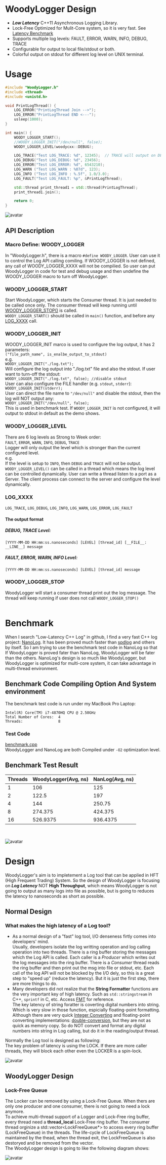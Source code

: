 WoodyLogger Design
===========================
* ***Low Latency*** C++11 Asynchronous Logging Library.
* Lock-Free Optimized for Mulit-Core system, so it is very fast. See [Latency Benchmark](#Benchmark)
* Supports multiple log levels: FAULT, ERROR, WARN, INFO, DEBUG, TRACE
* Configurable for output to local file/stdout or both.
* Colorful output on stdout for different log level on UNIX terminal.

# Usage
``` cpp
#include "WoodyLogger.h"
#include <thread>
#include <unistd.h>

void PrintLogThread() {
    LOG_ERROR("PrintLogThread Join -->");
    LOG_ERROR("PrintLogThread END <---");
    usleep(1000);
}

int main() {
    WOODY_LOGGER_START();
    //WOODY_LOGGER_INIT("/dev/null", false);
    WOODY_LOGGER_LEVEL(woodycxx::DEBUG);

    LOG_TRACE("Test LOG_TRACE: %d", 12345);  // TRACE will output on DEBUG level
    LOG_DEBUG("Test LOG_DEBUG: %d", 23456);
    LOG_ERROR("Test LOG_ERROR: %d", 6543210);
    LOG_WARN ("Test LOG_WARN : %07d", 123);
    LOG_INFO ("Test LOG_INFO : %.5f", 1.0/3.0);
    LOG_FAULT("Test LOG_FAULT: %p", &PrintLogThread);

    std::thread print_thread1 = std::thread(PrintLogThread);
    print_thread1.join();

    return 0;
}
```
![avatar](doc/DemoOutput.png)

## API Description

### Macro Define: WOODY_LOGGER
In "WoodyLogger.h", there is a macro `#define WOODY_LOGGER`. User can use it to control the Log API calling comiling. If WOODY_LOGGER is not defined, any call of WOODY_LOGGER_XXXX will not be compilied. So user can put WoodyLogger in code for test and debug usage and then undefine the WOODY_LOGGER macro to turn off WoodyLogger.</br>

### WOODY_LOGGER_START
Start WoodyLogger, which starts the Consumer thread. It is just needed to be called once only. The consumer thread will keep running until [WOODY_LOGGER_STOP()](#WOODY_LOGGER_STOP) is called.</br>
`WOODY_LOGGER_START()` should be called in `main()` function, and before any [LOG_XXXX](#LOG_XXXX) call.</br>

### WOODY_LOGGER_INIT
WOODY_LOGGER_INIT marco is used to configure the log output, it has 2 parameters:</br>
`("file_path_name", is_enalbe_output_to_stdout)`</br>
e.g.</br>
`WOODY_LOGGER_INIT("./log.txt");`</br>
Will configure the log output into "./log.txt" file and also the stdout. If user want to turn-off the stdout:</br>
`WOODY_LOGGER_INIT("./log.txt", false); //disable stdout`</br>
User can also configure the FILE handler (e.g. `stdout`, `stderr`):</br>
`WOODY_LOGGER_INIT(stderr);`</br>
User can direct the file name to `"/dev/null"` and disable the stdout, then the log will NOT output any:</br>
`WOODY_LOGGER_INIT("/dev/null", false);`</br>
This is used in benchmark test. If `WOODY_LOGGER_INIT` is not configured, it will output to stdout in default as the demo shows.</br>


### WOODY_LOGGER_LEVEL
There are 6 log levels as Strong to Week order:</br>
`FAULT`, `ERROR`, `WARN`, `INFO`, `DEBUG`, `TRACE`</br>
Logger will only output the level which is stronger than the current configured level.</br>
e.g.</br>
If the level is setup to `INFO`, then `DEBUG` and `TRACE` will not be output.</br>
`WOODY_LOGGER_LEVEL()` can be called in a thread which means the log level can be controlled dynamically. User can write a thread listen to a port as a Server. The client process can connect to the server and configure the level dynamically.</br>

### LOG_XXXX
`LOG_TRACE`, `LOG_DEBUG`, `LOG_INFO`, `LOG_WARN`, `LOG_ERROR`, `LOG_FAULT`</br>

#### The output format

##### DEBUG, TRACE Level:

```[YYYY-MM-DD HH:mm:ss.nanoseconds] [LEVEL] [thread_id] [__FILE__: __LINE__] message```</br>

##### FAULT, ERROR, WARN, INFO Level:

```[YYYY-MM-DD HH:mm:ss.nanoseconds] [LEVEL] [thread_id] message```</br>

### WOODY_LOGGER_STOP
WoodyLogger will start a consumer thread print out the log message. The thread will keep running if user does not call `WOODY_LOGGER_STOP()`</br>
</br>


# Benchmark
When I search "Low-Latency C++ Log" in github, I find a very fast C++ log project: [NanoLog](https://github.com/Iyengar111/NanoLog). It has been proved much faster than [spdlog](https://github.com/gabime/spdlog) and others by itself. So I am trying to use the benchmark test code in NanoLog so that If WoodyLogger is proved fater than NanoLog, WoodyLogger will be fater than the others. NanoLog's design is so much like WoodyLogger, but WoodyLogger is optimized for multi-core system, it can take advantage in multi-thread environment.

## Benchmark Code Compiling Option And System environment
The benchmark test code is run under my MacBook Pro Laptop:</br>
``` shell
Intel(R) Core(TM) i7-4870HQ CPU @ 2.50GHz
Total Number of Cores:  4
Threads:                8
```
### Test Code
[benchmark.cpp](benchmark.cpp)</br>
WoodyLogger and NanoLog are both Compiled under `-O2` optimization level.</br>

## Benchmark Test Result

Threads	|WoodyLogger(Avg, ns)	|NanLog(Avg, ns)
--------|---------------|---------
1	|106	|125
2	|122.5	|197
4	|144	|250.75
8	|274.375	|424.375
16	|526.9375	|936.4375

</br>

![avatar](doc/Latency.png)


# Design
WoodyLogger's aim is to impletement a Log tool that can be applied in HFT (High Frequent Trading) System. So the design of WoodyLogger is focusing on ***Log Latency*** NOT **High Throughput**, which means WoodyLogger is not going to output as many logs into file as possible, but is going to reduces the latency to nanoseconds as short as possible.

## Normal Design
### What makes the high latency of a Log tool?
* As a normal design of a "fast" log tool, I/O denseness firtly comes into developers' mind.</br>
Usually, developers isolate the log writting operation and log calling operation into two threads. There is a ring buffer storing the messages which the Log API is called. Each caller is a *Producer* which writes out the log messages into the ring buffer. There is a *Consumer* thread reads the ring buffer and then print out the msg into file or stdout, etc.
Each call of the log API will not be blocked by the I/O dely, so this is a great step to "speed up" (reduce the latency). But it is just the first step, there are more things to do.</br>
* Many developers did not realize that the **String Formatter** functions are the very important key of high latency. Such as `std::stringstream` in C++, `sprintf` in C, etc. Access [FMT](https://github.com/fmtlib/fmt#Benchmarks) for reference.</br>
The key latency of string foratter is coverting digital numbers into string. Which is very slow in those function, espicially floating-point formatting.
Although there are very quick [Integer Converting](https://github.com/fmtlib/fmt/blob/master/include/fmt/format.h#L2857) and floating-point converting implementations: [double-conversion](https://github.com/google/double-conversion), but they are not as quick as memory copy. So do NOT convert and format any digital numbers into string in Log calling, but do it in the reading/output thread.</br>

Normally the Log tool is designed as following: </br>
The key problem of latency is using the LOCK. If there are more caller threads, they will block each other even the LOCKER is a spin-lock.

![avatar](doc/Normal_Design.png)

## WoodyLogger Design
###  Lock-Free Queue
The Locker can be removed by using a Lock-Free Queue. When thers are only one producer and one consumer, there is not going to need a lock anymore.</br>
To achieve multi-thread support of a Logger and Lock-Free ring buffer, every thread need a **thread_local** Lock-Free ring buffer. The consumer thread orginize a std::vector<LockFreeQueue*> to access every ring buffer (LockFreeQueue) in the threads. The life-cycle of LockFreeQueue is maintained by the thead, when the thread exit, the LockFreeQueue is also destoryed and be removed from the vector.</br>
The WoodyLogger design is going to like the following diagram shows:</br>

![avatar](doc/WoodyLogger_Design.png)

